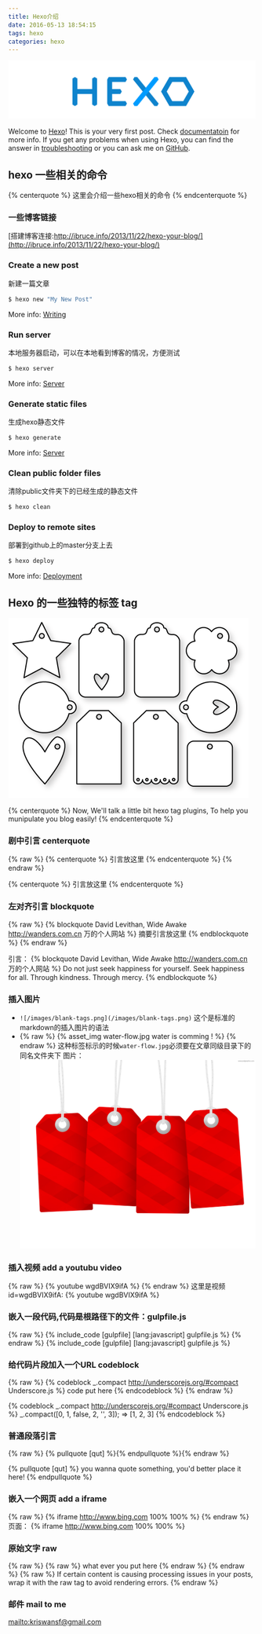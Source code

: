 ```yaml
---
title: Hexo介绍
date: 2016-05-13 18:54:15
tags: hexo
categories: hexo
---
```


![hexo_logo](/images/hexo_logo.png)


Welcome to [Hexo](https://hexo.io/)! This is your very first post. Check [documentatoin](https://hexo.io/docs/) for more info. If you get any problems when using Hexo, you can find the answer in [troubleshooting](https://hexo.io/docs/troubleshooting.html) or you can ask me on [GitHub](https://github.com/hexojs/hexo/issues).

## hexo 一些相关的命令
{% centerquote %} 这里会介绍一些hexo相关的命令 {% endcenterquote %}


### 一些博客链接

[搭建博客连接:http://ibruce.info/2013/11/22/hexo-your-blog/](http://ibruce.info/2013/11/22/hexo-your-blog/)

### Create a new post
新建一篇文章
``` bash
$ hexo new "My New Post"
```
More info: [Writing](https://hexo.io/docs/writing.html)

### Run server
本地服务器启动，可以在本地看到博客的情况，方便测试
``` bash
$ hexo server
```
More info: [Server](https://hexo.io/docs/server.html)

### Generate static files
生成hexo静态文件
``` bash
$ hexo generate
```
More info: [Server](https://hexo.io/docs/generating.html)

### Clean public folder files
清除public文件夹下的已经生成的静态文件
``` bash
$ hexo clean
```

### Deploy to remote sites
部署到github上的master分支上去
``` bash
$ hexo deploy
```
More info: [Deployment](https://hexo.io/docs/deployment.html)


## Hexo 的一些独特的标签 tag

![blank-tags](/images/tags.gif)

{% centerquote %}
 Now, We'll talk a little bit hexo tag plugins, To help you munipulate you blog easily!
{% endcenterquote %}

### 剧中引言 centerquote
{% raw %}
{% centerquote %} 引言放这里 {% endcenterquote %}
{% endraw %}

{% centerquote %} 引言放这里 {% endcenterquote %}

### 左对齐引言 blockquote
{% raw %}
{% blockquote David Levithan, Wide Awake http://wanders.com.cn 万的个人网站 %}
摘要引言放这里
{% endblockquote %}
{% endraw %}

引言：
{% blockquote David Levithan, Wide Awake http://wanders.com.cn 万的个人网站 %}
Do not just seek happiness for yourself. Seek happiness for all. Through kindness. Through mercy.
{% endblockquote %}

### 插入图片
- `![/images/blank-tags.png](/images/blank-tags.png)`  这个是标准的markdown的插入图片的语法
- {% raw %} {% asset_img water-flow.jpg water is comming ! %} {% endraw %} 这种标签标示的时候`water-flow.jpg`必须要在文章同级目录下的同名文件夹下
图片：
![/images/blank-tags.jpg](/images/blank-tags.jpg)

### 插入视频 add a youtubu video
{% raw %} {% youtube wgdBVIX9ifA %} {% endraw %}
这里是视频id=wgdBVIX9ifA:
{% youtube wgdBVIX9ifA %}

### 嵌入一段代码,代码是根路径下的文件：gulpfile.js
{% raw %} {% include_code [gulpfile] [lang:javascript] gulpfile.js %} {% endraw %}
{% include_code [gulpfile] [lang:javascript] gulpfile.js %}

### 给代码片段加入一个URL codeblock
{% raw %}
  {% codeblock _.compact http://underscorejs.org/#compact Underscore.js %}
    code put here
  {% endcodeblock %}
{% endraw %}

{% codeblock _.compact http://underscorejs.org/#compact Underscore.js %}
_.compact([0, 1, false, 2, '', 3]);
=> [1, 2, 3]
{% endcodeblock %}

### 普通段落引言
{% raw %} {% pullquote [qut] %}{% endpullquote %}{% endraw %}

{% pullquote [qut] %}
you wanna quote something, you'd better place it here!
{% endpullquote %}


### 嵌入一个网页 add a iframe
{% raw %} {% iframe http://www.bing.com 100% 100% %} {% endraw %}
页面：
{% iframe http://www.bing.com 100% 100% %}

### 原始文字 raw
{% raw %} {% raw %} what ever you put here {% endraw %} {% endraw %}
{% raw %}
 If certain content is causing processing issues in your posts, wrap it with the raw tag to avoid rendering errors.
{% endraw %}

### 邮件 mail to me
<mailto:kriswansf@gmail.com>

